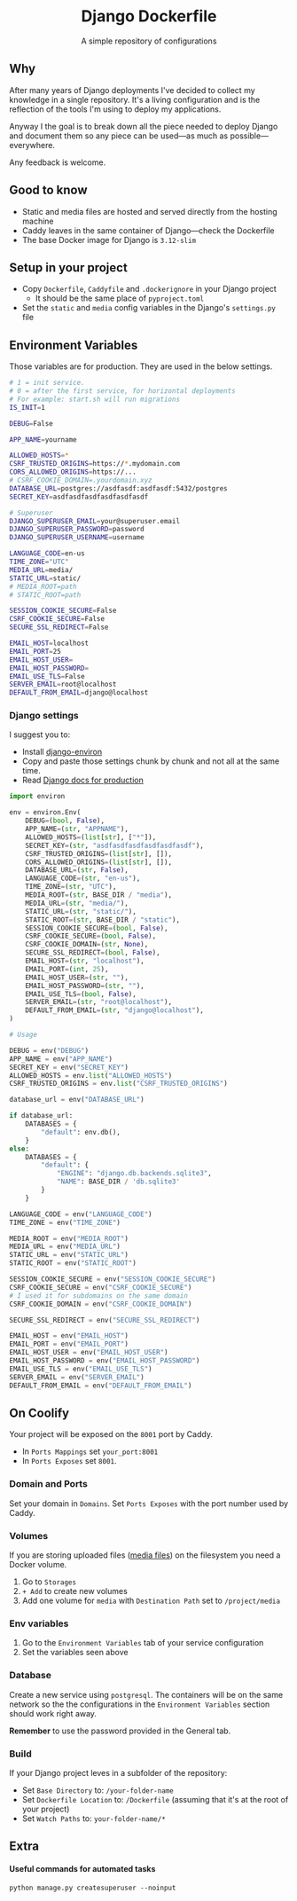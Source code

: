 <center>
  <h1>
    Django Dockerfile
  </h1>
</center>

<center>
A simple repository of configurations
</center>

## Why

After many years of Django deployments I've decided to collect my knowledge in a single repository.
It's a living configuration and is the reflection of the tools I'm using to deploy my applications.

Anyway I the goal is to break down all the piece needed to deploy Django and document them so any piece can be used—as much as possible—everywhere.

Any feedback is welcome.

## Good to know

- Static and media files are hosted and served directly from the hosting machine
- Caddy leaves in the same container of Django—check the Dockerfile
- The base Docker image for Django is `3.12-slim`

## Setup in your project

- Copy `Dockerfile`, `Caddyfile` and `.dockerignore` in your Django project
  - It should be the same place of `pyproject.toml`
- Set the `static` and `media` config variables in the Django's `settings.py` file

## Environment Variables

Those variables are for production. They are used in the below settings.

```bash
# 1 = init service.
# 0 = after the first service, for horizontal deployments
# For example: start.sh will run migrations
IS_INIT=1

DEBUG=False

APP_NAME=yourname

ALLOWED_HOSTS=*
CSRF_TRUSTED_ORIGINS=https://*.mydomain.com
CORS_ALLOWED_ORIGINS=https://...
# CSRF_COOKIE_DOMAIN=.yourdomain.xyz
DATABASE_URL=postgres://asdfasdf:asdfasdf:5432/postgres
SECRET_KEY=asdfasdfasdfasdfasdfasdf

# Superuser
DJANGO_SUPERUSER_EMAIL=your@superuser.email
DJANGO_SUPERUSER_PASSWORD=password
DJANGO_SUPERUSER_USERNAME=username

LANGUAGE_CODE=en-us
TIME_ZONE="UTC"
MEDIA_URL=media/
STATIC_URL=static/
# MEDIA_ROOT=path
# STATIC_ROOT=path

SESSION_COOKIE_SECURE=False
CSRF_COOKIE_SECURE=False
SECURE_SSL_REDIRECT=False

EMAIL_HOST=localhost
EMAIL_PORT=25
EMAIL_HOST_USER=
EMAIL_HOST_PASSWORD=
EMAIL_USE_TLS=False
SERVER_EMAIL=root@localhost
DEFAULT_FROM_EMAIL=django@localhost
```

### Django settings

I suggest you to:

- Install [django-environ](https://github.com/joke2k/django-environ)
- Copy and paste those settings chunk by chunk and not all at the same time.
- Read [Django docs for production](https://docs.djangoproject.com/en/5.0/howto/deployment/checklist/#critical-settings)

```python
import environ

env = environ.Env(
    DEBUG=(bool, False),
    APP_NAME=(str, "APPNAME"),
    ALLOWED_HOSTS=(list[str], ["*"]),
    SECRET_KEY=(str, "asdfasdfasdfasdfasdfasdf"),
    CSRF_TRUSTED_ORIGINS=(list[str], []),
    CORS_ALLOWED_ORIGINS=(list[str], []),
    DATABASE_URL=(str, False),
    LANGUAGE_CODE=(str, "en-us"),
    TIME_ZONE=(str, "UTC"),
    MEDIA_ROOT=(str, BASE_DIR / "media"),
    MEDIA_URL=(str, "media/"),
    STATIC_URL=(str, "static/"),
    STATIC_ROOT=(str, BASE_DIR / "static"),
    SESSION_COOKIE_SECURE=(bool, False),
    CSRF_COOKIE_SECURE=(bool, False),
    CSRF_COOKIE_DOMAIN=(str, None),
    SECURE_SSL_REDIRECT=(bool, False),
    EMAIL_HOST=(str, "localhost"),
    EMAIL_PORT=(int, 25),
    EMAIL_HOST_USER=(str, ""),
    EMAIL_HOST_PASSWORD=(str, ""),
    EMAIL_USE_TLS=(bool, False),
    SERVER_EMAIL=(str, "root@localhost"),
    DEFAULT_FROM_EMAIL=(str, "django@localhost"),
)

# Usage

DEBUG = env("DEBUG")
APP_NAME = env("APP_NAME")
SECRET_KEY = env("SECRET_KEY")
ALLOWED_HOSTS = env.list("ALLOWED_HOSTS")
CSRF_TRUSTED_ORIGINS = env.list("CSRF_TRUSTED_ORIGINS")

database_url = env("DATABASE_URL")

if database_url:
    DATABASES = {
        "default": env.db(),
    }
else:
    DATABASES = {
        "default": {
            "ENGINE": "django.db.backends.sqlite3",
            "NAME": BASE_DIR / 'db.sqlite3'
        }
    }

LANGUAGE_CODE = env("LANGUAGE_CODE")
TIME_ZONE = env("TIME_ZONE")

MEDIA_ROOT = env("MEDIA_ROOT")
MEDIA_URL = env("MEDIA_URL")
STATIC_URL = env("STATIC_URL")
STATIC_ROOT = env("STATIC_ROOT")

SESSION_COOKIE_SECURE = env("SESSION_COOKIE_SECURE")
CSRF_COOKIE_SECURE = env("CSRF_COOKIE_SECURE")
# I used it for subdomains on the same domain
CSRF_COOKIE_DOMAIN = env("CSRF_COOKIE_DOMAIN")

SECURE_SSL_REDIRECT = env("SECURE_SSL_REDIRECT")

EMAIL_HOST = env("EMAIL_HOST")
EMAIL_PORT = env("EMAIL_PORT")
EMAIL_HOST_USER = env("EMAIL_HOST_USER")
EMAIL_HOST_PASSWORD = env("EMAIL_HOST_PASSWORD")
EMAIL_USE_TLS = env("EMAIL_USE_TLS")
SERVER_EMAIL = env("SERVER_EMAIL")
DEFAULT_FROM_EMAIL = env("DEFAULT_FROM_EMAIL")
```

## On Coolify

Your project will be exposed on the `8001` port by Caddy.

- In `Ports Mappings` set `your_port:8001`
- In `Ports Exposes` set `8001`.

### Domain and Ports

Set your domain in `Domains`.
Set `Ports Exposes` with the port number used by Caddy.

### Volumes

If you are storing uploaded files ([media files](https://docs.djangoproject.com/en/5.1/topics/files/)) on the filesystem you need a Docker volume.

1. Go to `Storages`
2. `+ Add` to create new volumes
3. Add one volume for `media` with `Destination Path` set to `/project/media`

### Env variables

1. Go to the `Environment Variables` tab of your service configuration
2. Set the variables seen above

### Database

Create a new service using `postgresql`.
The containers will be on the same network so the the configurations in the `Environment Variables` section should work right away.

**Remember** to use the password provided in the General tab.

### Build

If your Django project leves in a subfolder of the repository:

- Set `Base Directory` to: `/your-folder-name`
- Set `Dockerfile Location` to: `/Dockerfile` (assuming that it's at the root of your project)
- Set `Watch Paths` to: `your-folder-name/*`

## Extra

#### Useful commands for automated tasks

`python manage.py createsuperuser --noinput`
